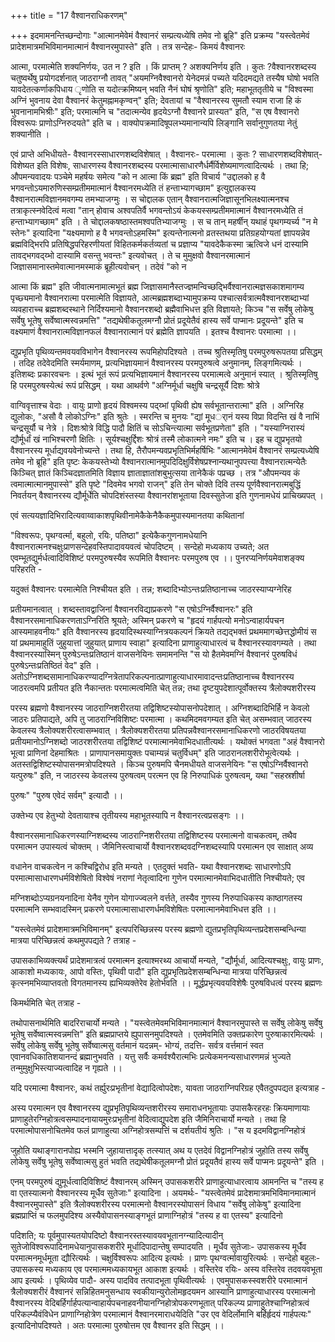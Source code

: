+++
title = "17 वैश्वानराधिकरणम्"

+++
इदमामनन्तिच्छन्दोगाः "आत्मानमेवेमं वैश्वानरं सम्प्रत्यध्येषि तमेव नो ब्रूहि" इति प्रक्रम्य "यस्त्वेतमेवं प्रादेशमात्रमभिविमानमात्मानं वैश्वानरमुपास्ते" इति । तत्र सन्देहः- किमयं वैश्वानरः

आत्मा, परमात्मेति शक्यनिर्णयः, उत न ? इति । किं प्राप्तम् ? अशक्यनिर्णय इति । कुतः ?वैश्वानरशब्दस्य चतुष्वर्थेषु प्रयोगदर्शनात् जाठराग्नौ तावत् "अयमग्निवैश्वानरो येनेदमन्नं पच्यते यदिदमद्यते तस्यैष घोषो भवति यावदेतत्कर्णाकपिधाय ृणोति स यदोत्क्रमिष्यन् भवति नैनं घोषं श्रृणोति" इति; महाभूततृतीये च "विश्वस्मा अग्निं भुवनाय देवा वैश्वानरं केतुमह्नामकृण्वन्" इति; देवतायां च "वैश्वानरस्य सुमतौ स्याम राजा हि कं भुवनानामभिश्रीः" इति; परमात्मनि च "तदात्मन्येव हृदयेऽग्नौ वैश्वानरे प्रास्यत" इति, "स एष वैश्वानरो विश्वरूपः प्राणोऽग्निरुदयते" इति च । वाक्योपक्रमादिषूपलभ्यमानान्यपि लिङ्गानि सर्वानुगुणतया नेतुं शक्यानीति ।

एवं प्राप्ते अभिधीयते- वैश्वानरस्साधारणशब्दविशेषात् । वैश्वानरः- परमात्मा । कुतः ? साधारणशब्दविशेषात्- विशेष्यत इति विशेषः, साधारणस्य वैश्वानरशब्दस्य परमात्मासाधारणैर्धर्मैर्विशेष्यमाणत्वादित्यर्थः । तथा हि; औपमन्यवादयः पञ्चेमे महर्षयः समेत्य "को न आत्मा किं ब्रह्म" इति विचार्य "उद्दालको ह वै भगवन्तोऽयमारुणिस्सम्प्रतीममात्मानं वैश्वानरमध्येति तं हन्ताभ्यागच्छाम" इत्युद्दालकस्य वैश्वानरात्मविज्ञानमवगम्य तमभ्याजग्मुः । स चोद्दालक एतान् वैश्वानरात्मजिज्ञासूनभिलक्ष्यात्मनश्च तत्राकृत्स्नवेदित्वं मत्वा "तान् होवाच अश्वपतिर्वै भगवन्तोऽयं केकयस्सम्प्रतीममात्मानं वैश्वानरमध्येति तं हन्ताभ्यागच्छाम" इति । ते चोद्दालकषष्ठास्तमश्वपतिभ्याजग्मुः । स च तान् महर्षीन् यथाहं पृथगम्यर्च्य "न मे स्तेनः" इत्यादिना "यक्ष्यमाणो ह वै भगवन्तोऽहमस्मि" इत्यन्तेनात्मनो व्रतस्तथया प्रतिग्रहयोग्यतां ज्ञापयन्नेव ब्रह्मविद्भिरपि प्रतिषिद्धपरिहरणीयतां विहितकर्मकर्तव्यतां च प्रज्ञाप्य "यावदेकैकस्मा ऋत्विजे धनं दास्यामि तावद्भगवद्य्भो दास्यामि वसन्तु भवन्तः" इत्यवोचत् । ते च मुमुक्षवो वैश्वानरमात्मानं जिज्ञासमानास्तमेवात्मानमस्माकं ब्रूहीत्यवोचन् । तदेवं "को न

आत्मा किं ब्रह्म" इति जीवात्मनामात्मभूतं ब्रह्म जिज्ञासमानैस्तज्ज्ञमन्विच्छद्भिर्वैश्वानरात्मज्ञसकाशमागम्य पृच्छ्यमानो वैश्वानरात्मा परमात्मेति विज्ञायते, आत्मब्रह्मशब्दाभ्यामुपक्रम्य पश्चात्सर्वत्रात्मवैश्वानरशब्दाभ्यां व्यवहाराच्च ब्रह्मशब्दस्थाने निर्दिश्यमानो वैश्वानरशब्दो ब्रह्मैवाभिधत्त इति विज्ञायते; किञ्च "स सर्वेषु लोकेषु सर्वेषु भूतेषु सर्वेष्वात्मस्वन्नमत्ति" "तद्यथेषीकतूलमग्नौ प्रोतं प्रदूयेतैवं हास्य सर्वे पाप्मानः प्रदूयन्ते" इति च वक्ष्यमाणं वैश्वानरात्मविज्ञानफलं वैश्वानरात्मानं परं ब्रह्मेति ज्ञापयति । इतश्च वैश्वानरः परमात्मा ।।

द्युप्रभृति पृथिव्यन्तमवयवविभागेन वैश्वानरस्य रूपमिहोपदिश्यते । तच्च श्रुतिस्मृतिषु परमपुरुषरूपतया प्रसिद्धम् । तदिह तदेवेदमिति स्मर्यमाणम्, प्रत्यभिज्ञायमानं वैश्वानरस्य परमपुरुषत्वे अनुमानम्, लिङ्गमित्यर्थः । इतिशब्दः प्रकारवचनः । इत्थं भूतं रूपं प्रत्यभिज्ञायमानं वैश्वानरस्य परमात्मत्वे अनुमानं स्यात् । श्रुतिस्मृतिषु हि परमपुरुषस्येत्थं रूपं प्रसिद्धम् । यथा आथर्वणे "अग्निर्मूर्धा चक्षुषि चन्द्रसूर्यै दिशः श्रोत्रे

वाग्विवृत्ताश्च वेदाः । वायुः प्राणो हृदयं विश्वमस्य पद्य्भां पृथिवी ह्येष सर्वभूतान्तरात्मा" इति । अग्निरिह द्युलोकः, "असौ वै लोकोऽग्निः" इति श्रुतेः । स्मरन्ति च मुनयः "द्यां मूधर्ानं यस्य विप्रा विदन्ति खं वै नाभिं चन्द्रसूर्यौ च नेत्रे । दिशःश्रोत्रे विद्धि पादौ क्षितिं च सोऽचिन्त्यात्मा सर्वभूतप्रणेता" इति । "यस्याग्निरास्यं द्यौर्मूर्धां खं नाभिश्चरणौ क्षितिः । सूर्यश्चक्षुर्द्दिशः श्रोत्रं तस्मै लोकात्मने नमः" इति च । इह च द्युप्रभृतयो वैश्वानरस्य मूर्धाद्यवयवेनोच्यन्ते । तथा हि, तैरौपमन्यवप्रभृतिभिर्महर्षिभिः "आत्मानमेवेमं वैश्वानरं सम्प्रत्यध्येषि तमेव नो ब्रूहि" इति पृष्टः केकयस्तेभ्यो वैश्वानरात्मानमुपदिदिक्षुर्विशेषप्रश्नान्यथानुपपत्त्या वैश्वानरात्मन्येतैः किञ्चित् ज्ञातं किञ्चिदज्ञातमिति विज्ञाय ज्ञाताज्ञातांशबुभुत्सया तानेकैकं पप्रच्छ । तत्र "औपमन्यव कं त्वमात्मात्मानमुपास्से" इति पृष्टे "दिवमेव भगवो राजन्" इति तेन चोक्ते दिवि तस्य पूर्णवैश्वानरात्मबुद्धिं निवर्तयन् वैश्वानरस्य द्यौर्मूर्धेति चोपदिशंस्तस्या वैश्वानरांशभूताया दिवस्सुतेजा इति गुणनामधेयं प्राचिख्यपत् ।

एवं सत्ययज्ञादिभिरादित्यवाय्वाकाशपृथिवीनामेकैकेनैकैकमुपास्यमानतया कथितानां

"विश्वरूपः, पृथग्वर्त्मा, बहुलो, रयिः, पतिष्ठा" इत्येकैकगुणनामधेयानि वैश्वानरात्मनश्चक्षुःप्राणसन्देहवस्तिपादावयवत्वं चोपदिष्टम् । सन्देहो मध्यकाय उच्यते; अत एवम्भूतद्युर्मर्धत्वादिविशिष्टं परमपुरुषस्यैव रूपमिति वैश्वानरः परमपुरुष एव ।। पुनरप्यनिर्णयमेवाशङ्क्य परिहरति -

यदुक्तं वैश्वानरः परमात्मेति निश्चीयत इति । तन्न; शब्दादिभ्योऽन्तःप्रतिष्ठानाच्च जाठरस्याप्यग्नेरिह

प्रतीयमानत्वात् । शब्दस्तावद्वाजिनां वैश्वानरविद्याप्रकरणे "स एषोऽग्निर्वैश्वानरः" इति वैश्वानरसमानाधिकरणताऽग्निरिति श्रूयते; अस्मिन् प्रकरणे च "हृदयं गार्हपत्यो मनोऽन्वाहार्यपचन आस्यमाहवनीयः" इति वैश्वानरस्य हृदयादिस्थस्याग्नित्रयकल्पनं क्रियते तद्यद्भक्तं प्रथममागच्छेत्तद्धोमीयं स यां प्रथमामाहुतिं जुहुयात्तां जुहुयात् प्राणाय स्वाहा" इत्यादिना प्राणाहुत्याधारत्वं च वैश्वानरस्यावगम्यते । तथा वैश्वानरस्यास्मिन् पुरुषेऽन्तःप्रतिष्ठानं वाजसनेयिनः समामनन्ति "स यो हैतमेवमग्निं वैश्वानरं पुरुषविधं पुरुषेऽन्तःप्रतिष्ठितं वेद" इति । अतोऽग्निशब्दसामानाधिकरण्यादग्नित्रेतापरिकल्पनात्प्राणाहुत्याधारमावादन्तःप्रतिष्ठानाच्च वैश्वानरस्य जाठरत्वमपि प्रतीयत इति नैकान्ततः परमात्मत्वमिति चेत् तन्न; तथा दृष्टयुपदेशात्पूर्वोक्तस्य त्रैलोक्यशरीरस्य

परस्य ब्रह्मणो वैश्वानरस्य जाठराग्निशरीरतया तद्विशिष्टस्योपासनोपदेशात् । अग्निशब्दादिभिर्हि न केवलो जाठरः प्रतिपाद्यते, अपि तु जाठराग्निविशिष्टः परमात्मा । कथमिदमवगम्यत इति चेत् असम्भवात् जाठरस्य केवलस्य त्रैलोक्यशरीरत्वासम्भवात् । त्रैलोक्यशरीरतया प्रतिपन्नवैश्वानरसमानाधिकरणो जाठरविषयतया प्रतीयमानोऽग्निशब्दो जाठरशरीरतया तद्विशिष्टं परमात्मानमेवाभिदधातीत्यर्थः । यथोक्तं भगवता "अहं वैश्वानरो भूत्वा प्राणिनां देहमाश्रितः । प्राणापानसमायुक्तः पचाम्यन्नं चतुर्विधम्" इति जाठरानलशरीरोभूत्वेत्यर्थः । अतस्तद्विशिष्टस्योपासनमत्रोपदिश्यते । किञ्च पुरुषमपि चैनमधीयते वाजसनेयिनः "स एषोऽग्निर्वैश्वानरो यत्पुरुषः" इति, न जाठरस्य केवलस्य पुरुषत्वम् परत्मन एव हि निरुपाधिकं पुरुषत्वम्, यथा "सहस्रशीर्षा

पुरुषः" "पुरुष एवेदं सर्वम्" इत्यादौ ।।

उक्तेभ्य एव हेतुभ्यो देवतायाश्च तृतीयस्य महाभूतस्यापि न वैश्वानरत्वप्रसङ्गः ।।

वैश्वानरसमानाधिकरणस्याग्निशब्दस्य जाठराग्निशरीरतया तद्विशिष्टस्य परमात्मनो वाचकत्वम्, तथैव परमात्मन उपास्यत्वं चोक्तम् । जैमिनिस्त्वाचार्यो वैश्वानरशब्दवदग्निशब्दस्यापि परमात्मन एव साक्षात् अव्य

वधानेन वाचकत्वेन न कश्चिद्विरोध इति मन्यते । एतदुक्तं भवति- यथा वैश्वानरशब्दः साधारणोऽपि परमात्मासाधारणधर्मविशेषितो विश्वेषं नराणां नेतृत्वादिना गुणेन परमात्मानमेवाभिदधातीति निश्चीयते; एव

मग्निशब्दोऽप्यग्रनयनादिना येनैव गुणेन योगाज्ज्वलने वर्त्तते, तस्यैव गुणस्य निरुपाधिकस्य काष्ठागतस्य परमात्मनि सम्भवादस्मिन् प्रकरणे परमात्मासाधारणर्धमविशेषितः परमात्मानमेवाभिधत्त इति ।।

"यस्त्वेतमेवं प्रादेशमात्रमभिविमानम्" इत्यपरिच्छिन्नस्य परस्य ब्रह्मणो द्युतप्रभृतिपृथिव्यन्तप्रदेशसम्बन्धिन्या मात्रया परिच्छिन्नत्वं कथमुपपद्यते ? तत्राह -

उपासकाभिव्यक्त्यर्थं प्रादेशमात्रत्वं परमात्मन इत्याश्मरथ्य आचार्यो मन्यते, "द्यौर्मूर्धा, आदित्यश्चक्षुः, वायुः प्राणः, आकाशो मध्यकायः, आपो वस्तिः, पृथिवी पादौ" इति द्युप्रभृतिप्रदेशसम्बन्धिन्या मात्रया परिच्छिन्नत्वं कृत्स्नमभिव्याप्तवतो विगतमानस्य ह्यभिव्यक्तेरेव हेतोर्भवति ।। मूर्द्धप्रभृत्यवयविशेषैः पुरुषविधत्वं परस्य ब्रह्मणः

किमर्थमिति चेत् तत्राह -

तथोपासनार्थमिति बादरिराचार्यो मन्यते । "यस्त्वेतमेवमभिविमानमात्मानं वैश्वानरमुपास्ते स सर्वेषु लोकेषु सर्वेषु भूतेषु सर्वेष्वात्मस्वन्नमत्ति" इति ब्रह्मप्राप्तये ह्युपासनमुपदिश्यते । एतमेवमिति उक्तप्रकारेण पुरुषाकारमित्यर्थः । सर्वेषु लोकेषु सर्वेषु भूतेषु सर्वेष्वात्मसु वर्तमानं यदन्नम्- भोग्यं, तदत्ति- सर्वत्र वर्त्तमानं स्वत एवानवधिकातिशयानन्दं ब्रह्मानुभवति । यत्तु सर्वैः कमर्वश्यैरात्मभिः प्रत्येकमनन्यसाधारणमन्नं भुज्यते तन्मुमुक्षुभिस्त्याज्यत्वादिह न गृह्यते ।।

यदि परमात्मा वैश्वानरः, कथं तर्ह्युरःप्रभृतीनां वेद्यादित्वोपदेशः, यावता जाठराग्निपरिग्रह एवैतदुपपद्यत इत्यत्राह -

अस्य परमात्मन एव वैश्वानरस्य द्युप्रभृतिपृथिव्यन्तशरीरस्य समाराधनभूतायाः उपासकैरहरहः क्रियमाणायाः प्राणाहुतेरग्निहोत्रत्वसम्पादनायायमुरःप्रभृतीनां वेदित्वाद्युपदेश इति जैमिनिराचार्यो मन्यते । तथा हि परमात्मोपासनोचितमेव फलं प्राणाहुत्या अग्निहोत्रसम्पत्तिं च दर्शयतीयं श्रुतिः । "स य इदमविद्वानग्निहोत्रं

जुहोति यथाङ्गारानपोह्य भस्मनि जुहायात्तादृक् तत्स्यात् अथ य एतदेवं विद्वानग्निहोत्रं जुहोति तस्य सर्वेषु लोकेषु सर्वेषु भूतेषु सर्वेष्वात्मसु हुतं भवति तद्यथेषीकतूलमग्नौ प्रोतं प्रदूयतैवं हास्य सर्वे पाप्मनः प्रदूयन्ते" इति ।

एनम् परमपुरुषं द्युमूर्धत्वादिविशिष्टं वैश्वानरम् अस्मिन् उपासकशरीरे प्राणाहुत्याधारत्वाय आमनन्ति च "तस्य ह वा एतस्यात्मनो वैश्वानरस्य मूर्धैव सुतेजाः" इत्यादिना । अयमर्थः- "यस्त्वेतमेवं प्रादेशमात्रमभिविमानमात्मानं वैश्वानरमुपास्ते" इति त्रैलोक्यशरीरस्य परमात्मनो वैश्वानरस्योपासनं विधाय "सर्वेषु लोकेषु" इत्यादिना ब्रह्मप्राप्तिं च फलमुपदिश्य अस्यैवोपासनस्याङ्गभूतं प्राणाग्निहोत्रं "तस्य ह वा एतस्य" इत्यादिनो

पदिशति; यः पूर्वमुपास्यतयोपदिष्टो वैश्वानरस्तस्यावयवभूतानग्न्यादित्यादीन् सुतेजोविश्वरूपादिनामधेयानुपासकशरीरे मूर्धादिपादान्तेषु सम्पादयति । मूर्धैव सुतेजाः- उपासकस्य मूर्धैव परमात्मनमूर्धमूता द्यौरित्यर्थः । चक्षुर्विश्वरूपः आदित्य इत्यर्थः । प्राणः पृथग्वर्त्मावायुरित्यर्थः । सन्देहो बहुलः- उपासकस्य मध्यकाय एव परमात्ममध्यकायभूत आकाश इत्यर्थः । वस्तिरेव रयिः- अस्य वस्तिरेव तदवयवभूता आप इत्यर्थः । पृथिव्येव पादौ- अस्य पादविव तत्पादभूता पृथिवीत्यर्थः । एवमुपासकस्स्वशरीरे परमात्मानं त्रैलोक्यशरीरं वैश्वानरं सन्निहितमनुसन्धाय स्वकीयान्युरोलोमहृदयमन आस्यानि प्राणाहुत्याधारस्य परमात्मनो वैश्वानरस्य वेदिबर्हिर्गार्हपत्यान्वाहार्यपचनाहवनीयानग्निहोत्रोपकरणभूतात् परिकल्प्य प्राणाहुतेश्चाग्निहोत्रत्वं परिकल्प्यैवंविधेन प्राणाग्निहोत्रेण परमात्मानं वैश्वानरमाराधयेदिति "उर एव वेदिर्लोमानि बर्हिर्हृदयं गार्हपत्यः" इत्यादिनोपदिश्यते । अतः परमात्मा पुरुषोत्तम एव वैश्वानर इति सिद्धम् ।।